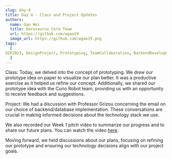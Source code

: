 ```yaml
---
slug: day-4
title: Day 4 - Class and Project Updates
authors:
  name: Gao Wei
  title: Docusaurus Core Team
  url: https://github.com/wgao19
  image_url: https://github.com/wgao19.png
tags:
  [
OIP2023, DesignProject, Prototyping, TeamCollaboration, BackendDevelopment, ProfessorConsultation, PitchVideo, ProjectPlanning
  ]
---
```


Class:
Today, we delved into the concept of prototyping. We drew our prototype idea on paper to visualize our plan better. It was a productive exercise as it helped us refine our concept. Additionally, we shared our prototype idea with the Curio Robot team, providing us with an opportunity to receive feedback and suggestions.

Project:
We had a discussion with Professor Grizou concerning the email on our choice of backend/database implementation. These conversations are crucial in making informed decisions about the technology stack we use.

We also recorded our Week 1 pitch video to summarize our progress and to share our future plans. You can watch the video [here](https://www.youtube.com/watch?v=gogf-5Qy81s&ab_channel=dthx2710).

Moving forward, we held discussions about our plans, focusing on refining our prototype and ensuring our technology decisions align with our project goals.
